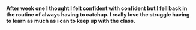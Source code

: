 #### After week one I thought I felt confident with confident but I fell back in the routine of always having to catchup.  I really love the struggle having to learn as much as i can to keep up with the class.